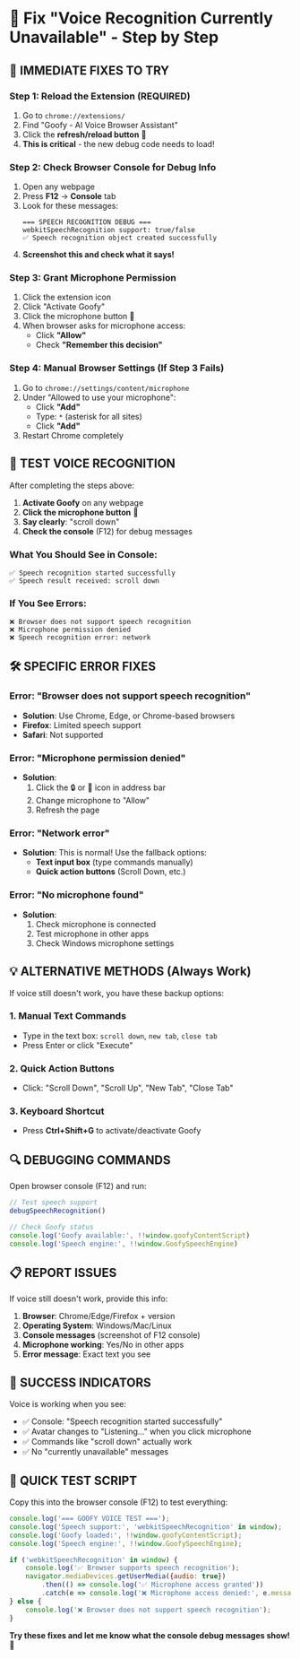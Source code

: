# 🔧 Fix "Voice Recognition Currently Unavailable" - Step by Step

## 🚨 **IMMEDIATE FIXES TO TRY**

### **Step 1: Reload the Extension (REQUIRED)**
1. Go to `chrome://extensions/`
2. Find "Goofy - AI Voice Browser Assistant"
3. Click the **refresh/reload button** 🔄
4. **This is critical** - the new debug code needs to load!

### **Step 2: Check Browser Console for Debug Info**
1. Open any webpage
2. Press **F12** → **Console** tab
3. Look for these messages:
   ```
   === SPEECH RECOGNITION DEBUG ===
   webkitSpeechRecognition support: true/false
   ✅ Speech recognition object created successfully
   ```
4. **Screenshot this and check what it says!**

### **Step 3: Grant Microphone Permission**
1. Click the extension icon
2. Click "Activate Goofy"
3. Click the microphone button 🎤
4. When browser asks for microphone access:
   - Click **"Allow"**
   - Check **"Remember this decision"**

### **Step 4: Manual Browser Settings (If Step 3 Fails)**
1. Go to `chrome://settings/content/microphone`
2. Under "Allowed to use your microphone":
   - Click **"Add"**
   - Type: `*` (asterisk for all sites)
   - Click **"Add"**
3. Restart Chrome completely

## 🎯 **TEST VOICE RECOGNITION**

After completing the steps above:

1. **Activate Goofy** on any webpage
2. **Click the microphone button** 🎤
3. **Say clearly**: "scroll down"
4. **Check the console** (F12) for debug messages

### **What You Should See in Console:**
```
✅ Speech recognition started successfully
✅ Speech result received: scroll down
```

### **If You See Errors:**
```
❌ Browser does not support speech recognition
❌ Microphone permission denied
❌ Speech recognition error: network
```

## 🛠️ **SPECIFIC ERROR FIXES**

### **Error: "Browser does not support speech recognition"**
- **Solution**: Use Chrome, Edge, or Chrome-based browsers
- **Firefox**: Limited speech support
- **Safari**: Not supported

### **Error: "Microphone permission denied"**
- **Solution**: 
  1. Click the 🔒 or 🎤 icon in address bar
  2. Change microphone to "Allow"
  3. Refresh the page

### **Error: "Network error"**
- **Solution**: This is normal! Use the fallback options:
  - **Text input box** (type commands manually)
  - **Quick action buttons** (Scroll Down, etc.)

### **Error: "No microphone found"**
- **Solution**: 
  1. Check microphone is connected
  2. Test microphone in other apps
  3. Check Windows microphone settings

## 💡 **ALTERNATIVE METHODS (Always Work)**

If voice still doesn't work, you have these backup options:

### **1. Manual Text Commands**
- Type in the text box: `scroll down`, `new tab`, `close tab`
- Press Enter or click "Execute"

### **2. Quick Action Buttons**
- Click: "Scroll Down", "Scroll Up", "New Tab", "Close Tab"

### **3. Keyboard Shortcut**
- Press **Ctrl+Shift+G** to activate/deactivate Goofy

## 🔍 **DEBUGGING COMMANDS**

Open browser console (F12) and run:

```javascript
// Test speech support
debugSpeechRecognition()

// Check Goofy status
console.log('Goofy available:', !!window.goofyContentScript)
console.log('Speech engine:', !!window.GoofySpeechEngine)
```

## 📋 **REPORT ISSUES**

If voice still doesn't work, provide this info:

1. **Browser**: Chrome/Edge/Firefox + version
2. **Operating System**: Windows/Mac/Linux
3. **Console messages** (screenshot of F12 console)
4. **Microphone working**: Yes/No in other apps
5. **Error message**: Exact text you see

## 🎉 **SUCCESS INDICATORS**

Voice is working when you see:
- ✅ Console: "Speech recognition started successfully"
- ✅ Avatar changes to "Listening..." when you click microphone
- ✅ Commands like "scroll down" actually work
- ✅ No "currently unavailable" messages

## 🚀 **QUICK TEST SCRIPT**

Copy this into the browser console (F12) to test everything:

```javascript
console.log('=== GOOFY VOICE TEST ===');
console.log('Speech support:', 'webkitSpeechRecognition' in window);
console.log('Goofy loaded:', !!window.goofyContentScript);
console.log('Speech engine:', !!window.GoofySpeechEngine);

if ('webkitSpeechRecognition' in window) {
    console.log('✅ Browser supports speech recognition');
    navigator.mediaDevices.getUserMedia({audio: true})
        .then(() => console.log('✅ Microphone access granted'))
        .catch(e => console.log('❌ Microphone access denied:', e.message));
} else {
    console.log('❌ Browser does not support speech recognition');
}
```

**Try these fixes and let me know what the console debug messages show!** 🔧